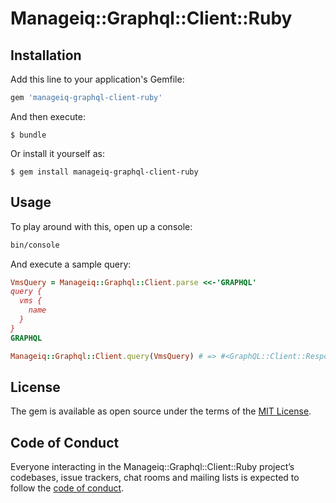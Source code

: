 # Manageiq::Graphql::Client::Ruby

## Installation

Add this line to your application's Gemfile:

```ruby
gem 'manageiq-graphql-client-ruby'
```

And then execute:

    $ bundle

Or install it yourself as:

    $ gem install manageiq-graphql-client-ruby

## Usage

To play around with this, open up a console:

```sh
bin/console
```

And execute a sample query:

```ruby
VmsQuery = Manageiq::Graphql::Client.parse <<-'GRAPHQL'
query {
  vms {
    name
  }
}
GRAPHQL

Manageiq::Graphql::Client.query(VmsQuery) # => #<GraphQL::Client::Response:0x0000556d881473f0 @original_hash={"data"=>{"vms"=>[{"name"=>"vmdemods10"}, etc, etc...
```

## License

The gem is available as open source under the terms of the [MIT License](http://opensource.org/licenses/MIT).

## Code of Conduct

Everyone interacting in the Manageiq::Graphql::Client::Ruby project’s codebases, issue trackers, chat rooms and mailing lists is expected to follow the [code of conduct](https://github.com/imtayadeway/manageiq-graphql-client-ruby/blob/master/CODE_OF_CONDUCT.md).
